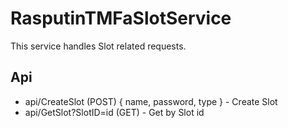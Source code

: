 # RasputinTMFaSlotService

This service handles Slot related requests.

## Api

- api/CreateSlot  (POST) { name, password, type } - Create Slot
- api/GetSlot?SlotID=id (GET) - Get by Slot id
